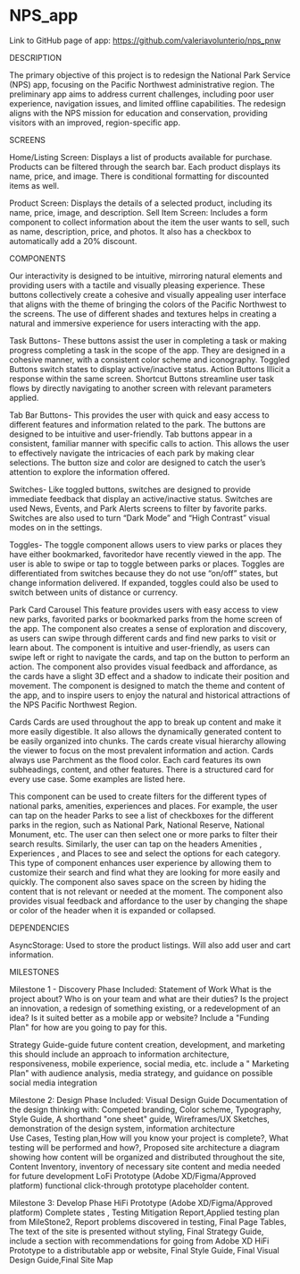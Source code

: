 # NPS_app

Link to GitHub page of app:
https://github.com/valeriavolunterio/nps_pnw

DESCRIPTION

The primary objective of this project is to redesign the National Park Service (NPS) app, focusing on the Pacific Northwest administrative region. The preliminary app aims to address current challenges, including poor user experience, navigation issues, and limited offline capabilities. The redesign aligns with the NPS mission for education and conservation, providing visitors with an improved, region-specific app.


SCREENS

Home/Listing Screen: Displays a list of products available for purchase. Products can be filtered through the search bar. Each product displays its name, price, and image. There is conditional formatting for discounted items as well.

Product Screen: Displays the details of a selected product, including its name, price, image, and description.
Sell Item Screen: Includes a form component to collect information about the item the user wants to sell, such as name, description, price, and photos. It also has a checkbox to automatically add a 20% discount.


COMPONENTS

Our interactivity is designed to be intuitive, mirroring natural elements and providing users with a tactile and visually pleasing experience. These buttons collectively create a cohesive and visually appealing user interface that aligns with the
theme of bringing the colors of the Pacific Northwest to the screens. The use of different shades and textures helps in creating a natural and immersive experience for users interacting with the app.

Task Buttons- These buttons assist the user in completing a task or making progress completing a task in the scope of the app. They are designed in a cohesive manner, with a consistent color scheme and iconography. Toggled Buttons switch states to display
active/inactive status. Action Buttons Illicit a response within the same screen. Shortcut Buttons streamline user task flows by directly navigating to another screen with relevant parameters applied.

Tab Bar Buttons- This provides the user with quick and easy access to different features and information related to the park.
The buttons are designed to be intuitive and user-friendly. Tab buttons appear in a consistent, familiar manner
with specific calls to action. This allows the user to effectively navigate the intricacies of each park by making clear selections. The button size and color are designed to catch the user’s attention to explore the information offered.

Switches- Like toggled buttons, switches are designed to provide immediate feedback that display an active/inactive status.
Switches are used News, Events, and Park Alerts screens to filter by favorite parks. Switches are also used to turn “Dark Mode” and “High Contrast” visual modes on in the settings.

Toggles- The toggle component allows users to view parks or places they have either bookmarked, favoritedor have recently viewed in the app. The user is able to swipe or tap to toggle between parks or
places. Toggles are differentiated from switches because they do not use “on/off” states, but change information delivered. If expanded, toggles could also be used to switch between units of distance or currency.

Park Card Carousel
This feature provides users with easy access to view new parks, favorited parks or bookmarked parks from the home screen of the app. The component also creates a sense of exploration and discovery, as users can swipe through different cards and find new parks to visit or learn about. The component is intuitive and user-friendly, as users can swipe left or right to navigate the cards, and tap on the button to perform an action. The component also provides visual feedback and affordance, as the cards have a slight 3D effect and a
shadow to indicate their position and movement. The component is designed to match the theme and content of the app, and to inspire users to enjoy the natural and historical attractions of the NPS Pacific Northwest Region.

Cards
Cards are used throughout the app to break up content and make it more easily digestible. It also allows the dynamically generated content to be easily organized into chunks. The cards create visual hierarchy allowing the viewer to focus on the most prevalent information and action. Cards always use Parchment as the flood color. Each card features its own subheadings, content,
and other features. There is a structured card for every use case. Some examples are listed here.

This component can be used to create filters for the different types of national parks, amenities,
experiences and places. For example, the user can tap on the header Parks to see a list of
checkboxes for the different parks in the region, such as National Park, National Reserve, National Monument, etc. The user can then select one or more parks to filter their search results. Similarly, the user can tap on the headers
Amenities , Experiences , and Places to see and select the options for each category.
This type of component enhances user experience by allowing them to customize their search and find what they are looking for more easily and quickly. The component also saves space on the screen by hiding the content that is not
relevant or needed at the moment. The component also provides visual feedback and affordance to the user by changing the shape or color of the header when it is expanded or collapsed.

DEPENDENCIES

AsyncStorage: Used to store the product listings. Will also add user and cart information.


MILESTONES

Milestone 1 - Discovery Phase Included:
Statement of Work
What is the project about?
Who is on your team and what are their duties?
Is the project an innovation, a redesign of something existing, or a redevelopment of an idea?
Is it suited better as a mobile app or website?
Include a "Funding Plan" for how are you going to pay for this.

Strategy Guide-guide future content creation, development, and marketing
this should include an approach to information architecture, responsiveness, mobile experience, social media, etc.
include a " Marketing Plan" with audience analysis, media strategy, and guidance on possible social media integration

Milestone 2: Design Phase Included:
Visual Design Guide
Documentation of the design thinking with: Competed branding, Color scheme, Typography, Style Guide, A shorthand "one sheet" guide, Wireframes/UX Sketches, demonstration of the design system, information architecture  
Use Cases, Testing plan,How will you know your project is complete?, What testing will be performed and how?, Proposed site architecture
a diagram showing how content will be organized and distributed throughout the site, Content Inventory, inventory of necessary site content and media needed for future development
LoFi Prototype (Adobe XD/Figma/Approved platform) functional click-through prototype placeholder content.

Milestone 3: Develop Phase
HiFi Prototype (Adobe XD/Figma/Approved platform)
Complete states , Testing Mitigation Report,Applied testing plan from MileStone2, Report problems discovered in testing, Final Page Tables, The  text of the site is presented without styling, Final Strategy Guide, include a section with recommendations for going from Adobe XD HiFi Prototype to a distributable app or website, Final Style Guide, Final Visual Design Guide,Final Site Map

